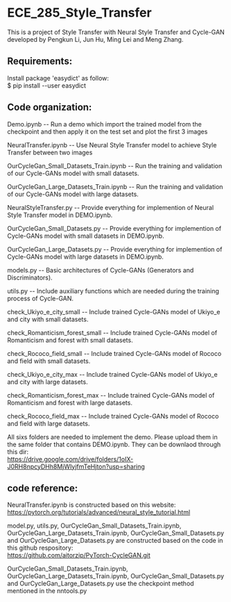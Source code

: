 # ECE_285_Style_Transfer
This is a project of Style Transfer with Neural Style Transfer and Cycle-GAN developed by Pengkun Li, Jun Hu, Ming Lei and Meng Zhang.

## Requirements:
Install package 'easydict' as follow:<br>
$ pip install --user easydict

## Code organization:
Demo.ipynb                               -- Run a demo which import the trained model from the checkpoint and then apply it on the test set and plot the first 3 images

NeuralTransfer.ipynb                     -- Use Neural Style Transfer model to achieve Style Transfer between two images

OurCycleGan_Small_Datasets_Train.ipynb   -- Run the training and validation of our Cycle-GANs model with small datasets.

OurCycleGan_Large_Datasets_Train.ipynb   -- Run the training and validation of our Cycle-GANs model with large datasets.

NeuralStyleTransfer.py                   -- Provide everything for implemention of Neural Style Transfer model in DEMO.ipynb.

OurCycleGan_Small_Datasets.py            -- Provide everything for implemention of Cycle-GANs model with small datasets in DEMO.ipynb.

OurCycleGan_Large_Datasets.py            -- Provide everything for implemention of Cycle-GANs model with large datasets in DEMO.ipynb.

models.py                                -- Basic architectures of Cycle-GANs (Generators and Discriminators).

utils.py                                 -- Include auxiliary functions which are needed during the training process of Cycle-GAN.

check_Ukiyo_e_city_small                 -- Include trained Cycle-GANs model of Ukiyo_e and city with small datasets.

check_Romanticism_forest_small           -- Include trained Cycle-GANs model of Romanticism and forest with small datasets.

check_Rococo_field_small                 -- Include trained Cycle-GANs model of Rococo and field with small datasets.

check_Ukiyo_e_city_max                   -- Include trained Cycle-GANs model of Ukiyo_e and city with large datasets.

check_Romanticism_forest_max             -- Include trained Cycle-GANs model of Romanticism and forest with large datasets.

check_Rococo_field_max                   -- Include trained Cycle-GANs model of Rococo and field with large datasets.

All sixs folders are needed to implement the demo. Please upload them in the same folder that contains DEMO.ipynb. 
They can be downlaod through this dir: <br>
https://drive.google.com/drive/folders/1oIX-J0RH8npcyDHh8MjWIyjfmTeHjton?usp=sharing

## code reference:
NeuralTransfer.ipynb is constructed based on this website: <br>
https://pytorch.org/tutorials/advanced/neural_style_tutorial.html

model.py, utils.py, OurCycleGan_Small_Datasets_Train.ipynb, OurCycleGan_Large_Datasets_Train.ipynb, OurCycleGan_Small_Datasets.py and OurCycleGan_Large_Datasets.py are constructed based on the code in this github respository: <br>
https://github.com/aitorzip/PyTorch-CycleGAN.git

OurCycleGan_Small_Datasets_Train.ipynb, OurCycleGan_Large_Datasets_Train.ipynb, OurCycleGan_Small_Datasets.py and OurCycleGan_Large_Datasets.py use the checkpoint method mentioned in the nntools.py
